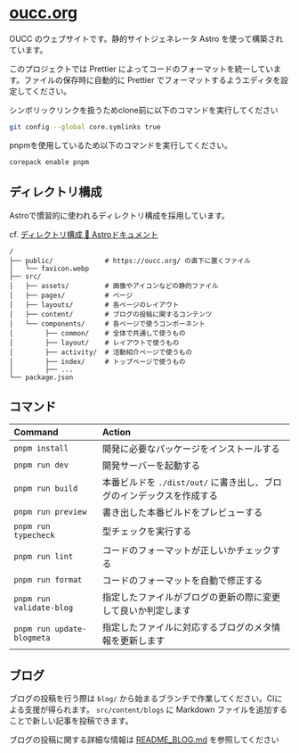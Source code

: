 # [oucc.org](https://oucc.org/)

OUCC のウェブサイトです。静的サイトジェネレータ Astro を使って構築されています。

このプロジェクトでは Prettier によってコードのフォーマットを統一しています。ファイルの保存時に自動的に Prettier でフォーマットするようエディタを設定してください。

シンボリックリンクを扱うためclone前に以下のコマンドを実行してください

```sh
git config --global core.symlinks true
```

pnpmを使用しているため以下のコマンドを実行してください。

```sh
corepack enable pnpm
```

## ディレクトリ構成

Astroで慣習的に使われるディレクトリ構成を採用しています。

cf. [ディレクトリ構成 🚀 Astroドキュメント](https://docs.astro.build/ja/core-concepts/project-structure/)

```
/
├── public/             # https://oucc.org/ の直下に置くファイル
│   └── favicon.webp
├── src/
│   ├── assets/         # 画像やアイコンなどの静的ファイル
│   ├── pages/          # ページ
│   ├── layouts/        # 各ページのレイアウト
│   ├── content/        # ブログの投稿に関するコンテンツ
│   └── components/     # 各ページで使うコンポーネント
│        ├── common/    # 全体で共通して使うもの
│        ├── layout/    # レイアウトで使うもの
│        ├── activity/  # 活動紹介ページで使うもの
│        ├── index/     # トップページで使うもの
│        ├── ...
└── package.json
```

## コマンド

| Command                    | Action                                                                |
| :------------------------- | :-------------------------------------------------------------------- |
| `pnpm install`             | 開発に必要なパッケージをインストールする                              |
| `pnpm run dev`             | 開発サーバーを起動する                                                |
| `pnpm run build`           | 本番ビルドを `./dist/out/` に書き出し、ブログのインデックスを作成する |
| `pnpm run preview`         | 書き出した本番ビルドをプレビューする                                  |
| `pnpm run typecheck`       | 型チェックを実行する                                                  |
| `pnpm run lint`            | コードのフォーマットが正しいかチェックする                            |
| `pnpm run format`          | コードのフォーマットを自動で修正する                                  |
| `pnpm run validate-blog`   | 指定したファイルがブログの更新の際に変更して良いか判定します          |
| `pnpm run update-blogmeta` | 指定したファイルに対応するブログのメタ情報を更新します                |

## ブログ

ブログの投稿を行う際は `blog/` から始まるブランチで作業してください。CIによる支援が得られます。
`src/content/blogs` に Markdown ファイルを追加することで新しい記事を投稿できます。

ブログの投稿に関する詳細な情報は [README_BLOG.md](./README_BLOG.md) を参照してください

